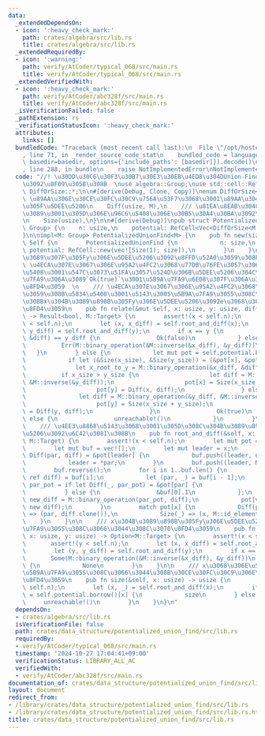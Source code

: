 ```yaml
---
data:
  _extendedDependsOn:
  - icon: ':heavy_check_mark:'
    path: crates/algebra/src/lib.rs
    title: crates/algebra/src/lib.rs
  _extendedRequiredBy:
  - icon: ':warning:'
    path: verify/AtCoder/typical_068/src/main.rs
    title: verify/AtCoder/typical_068/src/main.rs
  _extendedVerifiedWith:
  - icon: ':heavy_check_mark:'
    path: verify/AtCoder/abc328f/src/main.rs
    title: verify/AtCoder/abc328f/src/main.rs
  _isVerificationFailed: false
  _pathExtension: rs
  _verificationStatusIcon: ':heavy_check_mark:'
  attributes:
    links: []
  bundledCode: "Traceback (most recent call last):\n  File \"/opt/hostedtoolcache/Python/3.10.15/x64/lib/python3.10/site-packages/onlinejudge_verify/documentation/build.py\"\
    , line 71, in _render_source_code_stat\n    bundled_code = language.bundle(stat.path,\
    \ basedir=basedir, options={'include_paths': [basedir]}).decode()\n  File \"/opt/hostedtoolcache/Python/3.10.15/x64/lib/python3.10/site-packages/onlinejudge_verify/languages/rust.py\"\
    , line 288, in bundle\n    raise NotImplementedError\nNotImplementedError\n"
  code: "//! \u30DD\u30C6\u30F3\u30B7\u30E3\u30EB\u4ED8\u304DUnion-Find  \n//! \u7FA4\
    \u3092\u8F09\u305B\u308B  \nuse algebra::Group;\nuse std::cell::RefCell;\nuse\
    \ DiffOrSize::*;\n\n#[derive(Debug, Clone, Copy)]\nenum DiffOrSize<M> {\n    ///\
    \ \u89AA\u306E\u30CE\u30FC\u30C9\u756A\u53F7\u3068\u3001\u89AA\u304B\u3089\u898B\
    \u305F\u5DEE\u5206\n    Diff(usize, M),\n    /// \u81EA\u8EAB\u304C\u89AA\u306A\
    \u3089\u3001\u305D\u306E\u96C6\u5408\u306E\u30B5\u30A4\u30BA\u3092\u6301\u3064\
    \n    Size(usize),\n}\n\n#[derive(Debug)]\npub struct PotentializedUnionFind<M:\
    \ Group> {\n    n: usize,\n    potential: RefCell<Vec<DiffOrSize<M::Target>>>,\n\
    }\n\nimpl<M: Group> PotentializedUnionFind<M> {\n    pub fn new(size: usize) ->\
    \ Self {\n        PotentializedUnionFind {\n            n: size,\n           \
    \ potential: RefCell::new(vec![Size(1); size]),\n        }\n    }\n\n    /// x\u304B\
    \u3089\u307F\u305Fy\u306E\u5DEE\u5206\u3092\u8FFD\u52A0\u3059\u308B  \n    ///\
    \ \u4ECA\u307E\u3067\u306E\u95A2\u4FC2\u3068\u77DB\u76FE\u3057\u306A\u3044\u5834\
    \u5408\u3001\u547C\u3073\u51FA\u3057\u524D\u306B\u5DEE\u5206\u304C\u672A\u5B9A\
    \u7FA9\u306A\u3089`Ok(true)`\u3001\u5B9A\u7FA9\u6E08\u307F\u306A\u3089`Ok(false)`\u3092\
    \u8FD4\u3059  \n    /// \u4ECA\u307E\u3067\u306E\u95A2\u4FC2\u3068\u77DB\u76FE\
    \u3059\u308B\u5834\u5408\u3001\u5143\u3005\u5B9A\u7FA9\u3055\u308C\u3066\u3044\
    \u308Bx\u304B\u3089\u898B\u305Fy\u306E\u5DEE\u5206\u3092e\u3068\u3057\u3066`Err(e)`\u3092\
    \u8FD4\u3059\n    pub fn relate(&mut self, x: usize, y: usize, diff: M::Target)\
    \ -> Result<bool, M::Target> {\n        assert!(x < self.n);\n        assert!(y\
    \ < self.n);\n        let (x, x_diff) = self.root_and_diff(x);\n        let (y,\
    \ y_diff) = self.root_and_diff(y);\n        if x == y {\n            if M::binary_operation(&x_diff,\
    \ &diff) == y_diff {\n                Ok(false)\n            } else {\n      \
    \          Err(M::binary_operation(&M::inverse(&x_diff), &y_diff))\n         \
    \   }\n        } else {\n            let mut pot = self.potential.borrow_mut();\n\
    \            if let (&Size(x_size), &Size(y_size)) = (&pot[x], &pot[y]) {\n  \
    \              let x_root_to_y = M::binary_operation(&x_diff, &diff);\n      \
    \          if x_size > y_size {\n                    let diff = M::binary_operation(&x_root_to_y,\
    \ &M::inverse(&y_diff));\n                    pot[x] = Size(x_size + y_size);\n\
    \                    pot[y] = Diff(x, diff);\n                } else {\n     \
    \               let diff = M::binary_operation(&y_diff, &M::inverse(&x_root_to_y));\n\
    \                    pot[y] = Size(x_size + y_size);\n                    pot[x]\
    \ = Diff(y, diff);\n                }\n                Ok(true)\n            }\
    \ else {\n                unreachable!()\n            }\n        }\n    }\n\n\
    \    /// \u4EE3\u8868\u5143\u3068\u3001\u305D\u308C\u304B\u3089\u898B\u305F\u5DEE\
    \u5206\u3092\u6C42\u3081\u308B\n    pub fn root_and_diff(&self, x: usize) -> (usize,\
    \ M::Target) {\n        assert!(x < self.n);\n        let mut pot = self.potential.borrow_mut();\n\
    \        let mut buf = vec![];\n        let mut leader = x;\n        while let\
    \ Diff(par, diff) = &pot[leader] {\n            buf.push((leader, diff.clone()));\n\
    \            leader = *par;\n        }\n        buf.push((leader, M::id_element()));\n\
    \        buf.reverse();\n        for i in 1..buf.len() {\n            let (v,\
    \ ref diff) = buf[i];\n            let (par, _) = buf[i - 1];\n            let\
    \ par_pot = if let Diff(_, par_pot) = &pot[par] {\n                par_pot\n \
    \           } else {\n                &buf[0].1\n            };\n            let\
    \ new_diff = M::binary_operation(par_pot, diff);\n            pot[v] = Diff(leader,\
    \ new_diff);\n        }\n        match pot[x] {\n            Diff(par, ref diff)\
    \ => (par, diff.clone()),\n            Size(_) => (x, M::id_element()),\n    \
    \    }\n    }\n\n    /// x\u304B\u3089\u898B\u305Fy\u306E\u5DEE\u5206\u304C\u5B9A\
    \u7FA9\u3055\u308C\u3066\u3044\u308C\u3070\u8FD4\u3059\n    pub fn diff(&self,\
    \ x: usize, y: usize) -> Option<M::Target> {\n        assert!(x < self.n);\n \
    \       assert!(y < self.n);\n        let (x, x_diff) = self.root_and_diff(x);\n\
    \        let (y, y_diff) = self.root_and_diff(y);\n        if x == y {\n     \
    \       Some(M::binary_operation(&M::inverse(&x_diff), &y_diff))\n        } else\
    \ {\n            None\n        }\n    }\n\n    /// x\u3068\u306E\u5DEE\u5206\u304C\
    \u5B9A\u7FA9\u3055\u308C\u3066\u3044\u308B\u30CE\u30FC\u30C9\u306E\u6570\u3092\
    \u8FD4\u3059\n    pub fn size(&self, x: usize) -> usize {\n        assert!(x <\
    \ self.n);\n        let (x, _) = self.root_and_diff(x);\n        if let Size(size)\
    \ = self.potential.borrow()[x] {\n            size\n        } else {\n       \
    \     unreachable!()\n        }\n    }\n}\n"
  dependsOn:
  - crates/algebra/src/lib.rs
  isVerificationFile: false
  path: crates/data_structure/potentialized_union_find/src/lib.rs
  requiredBy:
  - verify/AtCoder/typical_068/src/main.rs
  timestamp: '2024-10-27 17:04:41+09:00'
  verificationStatus: LIBRARY_ALL_AC
  verifiedWith:
  - verify/AtCoder/abc328f/src/main.rs
documentation_of: crates/data_structure/potentialized_union_find/src/lib.rs
layout: document
redirect_from:
- /library/crates/data_structure/potentialized_union_find/src/lib.rs
- /library/crates/data_structure/potentialized_union_find/src/lib.rs.html
title: crates/data_structure/potentialized_union_find/src/lib.rs
---
```

